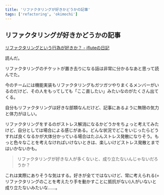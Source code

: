 ```yaml
---
title: 'リファクタリングが好きかどうかの記事'
tags: ['refactoring', 'okimochi']
---
```


## リファクタリングが好きかどうかの記事

[リファクタリングという行為が好きか？ \- jfluteの日記](https://jflute.hatenadiary.jp/entry/20220328/loverefactor)

読んだ。

リファクタリングのチケットが置き去りになる話は非常に分かるなあと思って読んでた。

今のチームには機能実装もリファクタリングもガツガツやりまくるメンバーがいるのだけど、その人をもってしても「ここ直したい」みたいなのがたくさん出てくる。

自分もリファクタリングは好きな部類なんだけど、記事にあるように無限の気力と体力がほしい。

リファクタリングをするのがストレス解消になるかどうかをちょっと考えてみたけど、自分としては場合による感じがある。どんな状況でどこをいじったらどうすれば良くなるかが大体分かっている場合はたぶんストレス発散になりそう。もっと色々なことを考えなければいけないときは、楽しいけどストレス発散とまではいかないかも。

> リファクタリングが好きな人が多くないと、成り立たないんじゃないだろうか？

これは実際にありそうな気はする。好きが全てではないけど、常に考えられる(=リファクタリングのことを考えたり手を動かすことに抵抗がない)人がいないと成り立たないみたいな……。
